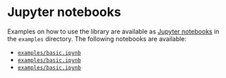 # Jupyter notebooks

Examples on how to use the library are available as
[Jupyter notebooks](https://jupyter.org/) in the `examples` directory.
The following notebooks are available:

-   [`examples/basic.ipynb`]()
-   [`examples/basic.ipynb`]()
-   [`examples/basic.ipynb`]()
